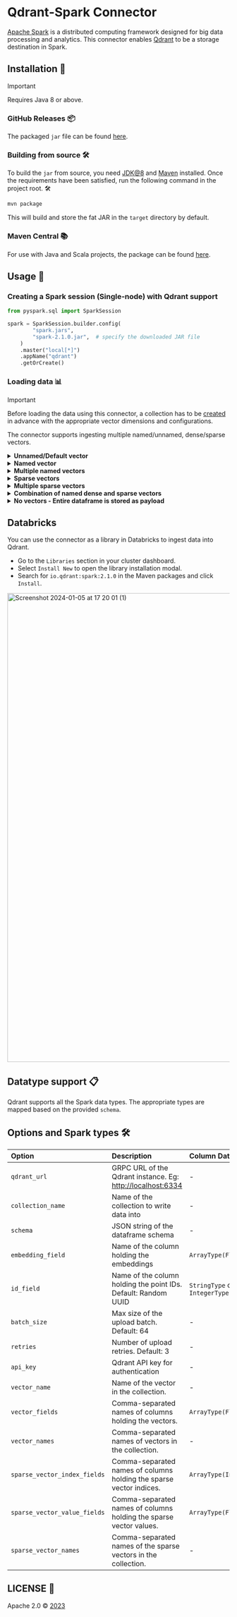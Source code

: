 # Qdrant-Spark Connector

[Apache Spark](https://spark.apache.org/) is a distributed computing framework designed for big data processing and analytics. This connector enables [Qdrant](https://qdrant.tech/) to be a storage destination in Spark.

## Installation 🚀

> [!IMPORTANT]  
> Requires Java 8 or above.

### GitHub Releases 📦

The packaged `jar` file can be found [here](https://github.com/qdrant/qdrant-spark/releases).

### Building from source 🛠️

To build the `jar` from source, you need [JDK@8](https://www.azul.com/downloads/#zulu) and [Maven](https://maven.apache.org/) installed.
Once the requirements have been satisfied, run the following command in the project root. 🛠️

```bash
mvn package
```

This will build and store the fat JAR in the `target` directory by default.

### Maven Central 📚

For use with Java and Scala projects, the package can be found [here](https://central.sonatype.com/artifact/io.qdrant/spark).

## Usage 📝

### Creating a Spark session (Single-node) with Qdrant support

```python
from pyspark.sql import SparkSession

spark = SparkSession.builder.config(
        "spark.jars",
        "spark-2.1.0.jar",  # specify the downloaded JAR file
    )
    .master("local[*]")
    .appName("qdrant")
    .getOrCreate()
```

### Loading data 📊

> [!IMPORTANT]
> Before loading the data using this connector, a collection has to be [created](https://qdrant.tech/documentation/concepts/collections/#create-a-collection) in advance with the appropriate vector dimensions and configurations.

The connector supports ingesting multiple named/unnamed, dense/sparse vectors.

<details>
  <summary><b>Unnamed/Default vector</b></summary>

```python
  <pyspark.sql.DataFrame>
   .write
   .format("io.qdrant.spark.Qdrant")
   .option("qdrant_url", <QDRANT_GRPC_URL>)
   .option("collection_name", <QDRANT_COLLECTION_NAME>)
   .option("embedding_field", <EMBEDDING_FIELD_NAME>)  # Expected to be a field of type ArrayType(FloatType)
   .option("schema", <pyspark.sql.DataFrame>.schema.json())
   .mode("append")
   .save()
```

</details>

<details>
  <summary><b>Named vector</b></summary>

```python
  <pyspark.sql.DataFrame>
   .write
   .format("io.qdrant.spark.Qdrant")
   .option("qdrant_url", <QDRANT_GRPC_URL>)
   .option("collection_name", <QDRANT_COLLECTION_NAME>)
   .option("embedding_field", <EMBEDDING_FIELD_NAME>)  # Expected to be a field of type ArrayType(FloatType)
   .option("vector_name", <VECTOR_NAME>)
   .option("schema", <pyspark.sql.DataFrame>.schema.json())
   .mode("append")
   .save()
```

> #### NOTE
>
> The `embedding_field` and `vector_name` options are maintained for backward compatibility. It is recommended to use `vector_fields` and `vector_names` for named vectors as shown below.

</details>

<details>
  <summary><b>Multiple named vectors</b></summary>

```python
  <pyspark.sql.DataFrame>
   .write
   .format("io.qdrant.spark.Qdrant")
   .option("qdrant_url", "<QDRANT_GRPC_URL>")
   .option("collection_name", "<QDRANT_COLLECTION_NAME>")
   .option("vector_fields", "<COLUMN_NAME>,<ANOTHER_COLUMN_NAME>")
   .option("vector_names", "<VECTOR_NAME>,<ANOTHER_VECTOR_NAME>")
   .option("schema", <pyspark.sql.DataFrame>.schema.json())
   .mode("append")
   .save()
```

</details>

<details>
  <summary><b>Sparse vectors</b></summary>

```python
  <pyspark.sql.DataFrame>
   .write
   .format("io.qdrant.spark.Qdrant")
   .option("qdrant_url", "<QDRANT_GRPC_URL>")
   .option("collection_name", "<QDRANT_COLLECTION_NAME>")
   .option("sparse_vector_value_fields", "<COLUMN_NAME>")
   .option("sparse_vector_index_fields", "<COLUMN_NAME>")
   .option("sparse_vector_names", "<SPARSE_VECTOR_NAME>")
   .option("schema", <pyspark.sql.DataFrame>.schema.json())
   .mode("append")
   .save()
```

</details>

<details>
  <summary><b>Multiple sparse vectors</b></summary>

```python
  <pyspark.sql.DataFrame>
   .write
   .format("io.qdrant.spark.Qdrant")
   .option("qdrant_url", "<QDRANT_GRPC_URL>")
   .option("collection_name", "<QDRANT_COLLECTION_NAME>")
   .option("sparse_vector_value_fields", "<COLUMN_NAME>,<ANOTHER_COLUMN_NAME>")
   .option("sparse_vector_index_fields", "<COLUMN_NAME>,<ANOTHER_COLUMN_NAME>")
   .option("sparse_vector_names", "<SPARSE_VECTOR_NAME>,<ANOTHER_SPARSE_VECTOR_NAME>")
   .option("schema", <pyspark.sql.DataFrame>.schema.json())
   .mode("append")
   .save()
```

</details>

<details>
  <summary><b>Combination of named dense and sparse vectors</b></summary>

```python
  <pyspark.sql.DataFrame>
   .write
   .format("io.qdrant.spark.Qdrant")
   .option("qdrant_url", "<QDRANT_GRPC_URL>")
   .option("collection_name", "<QDRANT_COLLECTION_NAME>")
   .option("vector_fields", "<COLUMN_NAME>,<ANOTHER_COLUMN_NAME>")
   .option("vector_names", "<VECTOR_NAME>,<ANOTHER_VECTOR_NAME>")
   .option("sparse_vector_value_fields", "<COLUMN_NAME>,<ANOTHER_COLUMN_NAME>")
   .option("sparse_vector_index_fields", "<COLUMN_NAME>,<ANOTHER_COLUMN_NAME>")
   .option("sparse_vector_names", "<SPARSE_VECTOR_NAME>,<ANOTHER_SPARSE_VECTOR_NAME>")
   .option("schema", <pyspark.sql.DataFrame>.schema.json())
   .mode("append")
   .save()
```

</details>

<details>
  <summary><b>No vectors - Entire dataframe is stored as payload</b></summary>

```python
  <pyspark.sql.DataFrame>
   .write
   .format("io.qdrant.spark.Qdrant")
   .option("qdrant_url", "<QDRANT_GRPC_URL>")
   .option("collection_name", "<QDRANT_COLLECTION_NAME>")
   .option("schema", <pyspark.sql.DataFrame>.schema.json())
   .mode("append")
   .save()
```

</details>

## Databricks

You can use the connector as a library in Databricks to ingest data into Qdrant.

- Go to the `Libraries` section in your cluster dashboard.
- Select `Install New` to open the library installation modal.
- Search for `io.qdrant:spark:2.1.0` in the Maven packages and click `Install`.

<img width="1064" alt="Screenshot 2024-01-05 at 17 20 01 (1)" src="https://github.com/qdrant/qdrant-spark/assets/46051506/d95773e0-c5c6-4ff2-bf50-8055bb08fd1b">

## Datatype support 📋

Qdrant supports all the Spark data types. The appropriate types are mapped based on the provided `schema`.

## Options and Spark types 🛠️

| Option                       | Description                                                         | Column DataType               | Required |
| :--------------------------- | :------------------------------------------------------------------ | :---------------------------- | :------- |
| `qdrant_url`                 | GRPC URL of the Qdrant instance. Eg: <http://localhost:6334>        | -                             | ✅       |
| `collection_name`            | Name of the collection to write data into                           | -                             | ✅       |
| `schema`                     | JSON string of the dataframe schema                                 | -                             | ✅       |
| `embedding_field`            | Name of the column holding the embeddings                           | `ArrayType(FloatType)`        | ❌       |
| `id_field`                   | Name of the column holding the point IDs. Default: Random UUID      | `StringType` or `IntegerType` | ❌       |
| `batch_size`                 | Max size of the upload batch. Default: 64                           | -                             | ❌       |
| `retries`                    | Number of upload retries. Default: 3                                | -                             | ❌       |
| `api_key`                    | Qdrant API key for authentication                                   | -                             | ❌       |
| `vector_name`                | Name of the vector in the collection.                               | -                             | ❌       |
| `vector_fields`              | Comma-separated names of columns holding the vectors.               | `ArrayType(FloatType)`        | ❌       |
| `vector_names`               | Comma-separated names of vectors in the collection.                 | -                             | ❌       |
| `sparse_vector_index_fields` | Comma-separated names of columns holding the sparse vector indices. | `ArrayType(IntegerType)`      | ❌       |
| `sparse_vector_value_fields` | Comma-separated names of columns holding the sparse vector values.  | `ArrayType(FloatType)`        | ❌       |
| `sparse_vector_names`        | Comma-separated names of the sparse vectors in the collection.      | -                             | ❌       |

## LICENSE 📜

Apache 2.0 © [2023](https://github.com/qdrant/qdrant-spark/blob/master/LICENSE)
